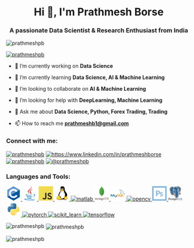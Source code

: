 <h1 align="center">Hi 👋, I'm Prathmesh Borse</h1>
<h3 align="center">A passionate Data Scientist & Research Enthusiast from India</h3>

<p align="left"> <img src="https://komarev.com/ghpvc/?username=prathmeshpb&label=Profile%20views&color=0e75b6&style=flat" alt="prathmeshpb" /> </p>

<p align="left"> <a href="https://twitter.com/prathmeshpb" target="blank"><img src="https://img.shields.io/twitter/follow/prathmeshpb?logo=twitter&style=for-the-badge" alt="prathmeshpb" /></a> </p>

- 🔭 I’m currently working on **Data Science**

- 🌱 I’m currently learning **Data Science, AI & Machine Learning**

- 👯 I’m looking to collaborate on **AI & Machine Learning**

- 🤝 I’m looking for help with **DeepLearning, Machine Learning**

- 💬 Ask me about **Data Science, Python, Forex Trading, Trading**

- 📫 How to reach me **prathmeshb1@gmail.com**

<h3 align="left">Connect with me:</h3>
<p align="left">
<a href="https://twitter.com/prathmeshpb" target="blank"><img align="center" src="https://raw.githubusercontent.com/rahuldkjain/github-profile-readme-generator/master/src/images/icons/Social/twitter.svg" alt="prathmeshpb" height="30" width="40" /></a>
<a href="https://linkedin.com/in/https://www.linkedin.com/in/prathmeshborse" target="blank"><img align="center" src="https://raw.githubusercontent.com/rahuldkjain/github-profile-readme-generator/master/src/images/icons/Social/linked-in-alt.svg" alt="https://www.linkedin.com/in/prathmeshborse" height="30" width="40" /></a>
<a href="https://kaggle.com/prathmeshpb" target="blank"><img align="center" src="https://raw.githubusercontent.com/rahuldkjain/github-profile-readme-generator/master/src/images/icons/Social/kaggle.svg" alt="prathmeshpb" height="30" width="40" /></a>
<a href="https://medium.com/@prathmeshpb" target="blank"><img align="center" src="https://raw.githubusercontent.com/rahuldkjain/github-profile-readme-generator/master/src/images/icons/Social/medium.svg" alt="@prathmeshpb" height="30" width="40" /></a>
</p>

<h3 align="left">Languages and Tools:</h3>
<p align="left"> <a href="https://www.cprogramming.com/" target="_blank"> <img src="https://raw.githubusercontent.com/devicons/devicon/master/icons/c/c-original.svg" alt="c" width="40" height="40"/> </a> <a href="https://www.java.com" target="_blank"> <img src="https://raw.githubusercontent.com/devicons/devicon/master/icons/java/java-original.svg" alt="java" width="40" height="40"/> </a> <a href="https://developer.mozilla.org/en-US/docs/Web/JavaScript" target="_blank"> <img src="https://raw.githubusercontent.com/devicons/devicon/master/icons/javascript/javascript-original.svg" alt="javascript" width="40" height="40"/> </a> <a href="https://www.linux.org/" target="_blank"> <img src="https://raw.githubusercontent.com/devicons/devicon/master/icons/linux/linux-original.svg" alt="linux" width="40" height="40"/> </a> <a href="https://www.mathworks.com/" target="_blank"> <img src="https://upload.wikimedia.org/wikipedia/commons/2/21/Matlab_Logo.png" alt="matlab" width="40" height="40"/> </a> <a href="https://www.mongodb.com/" target="_blank"> <img src="https://raw.githubusercontent.com/devicons/devicon/master/icons/mongodb/mongodb-original-wordmark.svg" alt="mongodb" width="40" height="40"/> </a> <a href="https://www.mysql.com/" target="_blank"> <img src="https://raw.githubusercontent.com/devicons/devicon/master/icons/mysql/mysql-original-wordmark.svg" alt="mysql" width="40" height="40"/> </a> <a href="https://opencv.org/" target="_blank"> <img src="https://www.vectorlogo.zone/logos/opencv/opencv-icon.svg" alt="opencv" width="40" height="40"/> </a> <a href="https://www.photoshop.com/en" target="_blank"> <img src="https://raw.githubusercontent.com/devicons/devicon/master/icons/photoshop/photoshop-line.svg" alt="photoshop" width="40" height="40"/> </a> <a href="https://www.postgresql.org" target="_blank"> <img src="https://raw.githubusercontent.com/devicons/devicon/master/icons/postgresql/postgresql-original-wordmark.svg" alt="postgresql" width="40" height="40"/> </a> <a href="https://www.python.org" target="_blank"> <img src="https://raw.githubusercontent.com/devicons/devicon/master/icons/python/python-original.svg" alt="python" width="40" height="40"/> </a> <a href="https://pytorch.org/" target="_blank"> <img src="https://www.vectorlogo.zone/logos/pytorch/pytorch-icon.svg" alt="pytorch" width="40" height="40"/> </a> <a href="https://scikit-learn.org/" target="_blank"> <img src="https://upload.wikimedia.org/wikipedia/commons/0/05/Scikit_learn_logo_small.svg" alt="scikit_learn" width="40" height="40"/> </a> <a href="https://www.tensorflow.org" target="_blank"> <img src="https://www.vectorlogo.zone/logos/tensorflow/tensorflow-icon.svg" alt="tensorflow" width="40" height="40"/> </a> </p>

<p><img align="left" src="https://github-readme-stats.vercel.app/api/top-langs?username=prathmeshpb&show_icons=true&locale=en&layout=compact" alt="prathmeshpb" /></p>

<p>&nbsp;<img align="center" src="https://github-readme-stats.vercel.app/api?username=prathmeshpb&show_icons=true&locale=en" alt="prathmeshpb" /></p>

<p><img align="center" src="https://github-readme-streak-stats.herokuapp.com/?user=prathmeshpb&" alt="prathmeshpb" /></p>
